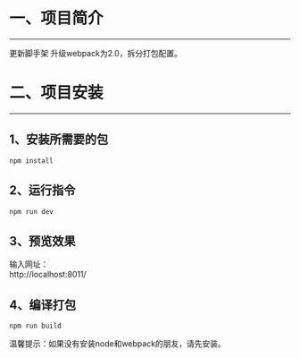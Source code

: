 # 一、项目简介
***
更新脚手架 升级webpack为2.0，拆分打包配置。

# 二、项目安装
***
## 1、安装所需要的包
`npm install`

## 2、运行指令
`npm run dev`

## 3、预览效果
输入网址：<br>
   http://localhost:8011/

## 4、编译打包
`npm run build`
   

温馨提示：如果没有安装node和webpack的朋友，请先安装。

